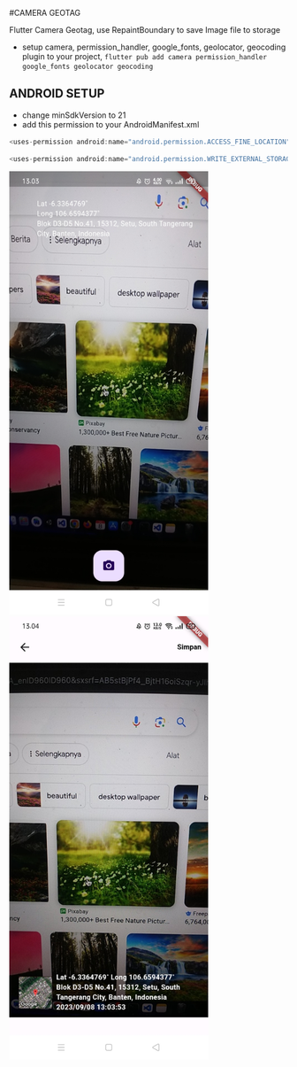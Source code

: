 #CAMERA GEOTAG

Flutter Camera Geotag, use RepaintBoundary to save Image file to storage


* setup camera, permission_handler, google_fonts, geolocator, geocoding  plugin to your project, ```flutter pub add camera permission_handler google_fonts geolocator geocoding```
## ANDROID SETUP
* change minSdkVersion to 21
*  add this permission to your AndroidManifest.xml
```dart
<uses-permission android:name="android.permission.ACCESS_FINE_LOCATION"/>
```
```dart
<uses-permission android:name="android.permission.WRITE_EXTERNAL_STORAGE" />
```


<img src="https://raw.githubusercontent.com/Hendriyawan/camera_geotag/master/ss1.jpg" width="360"/>
<img src="https://raw.githubusercontent.com/Hendriyawan/camera_geotag/master/ss2.jpg" width="360"/>
